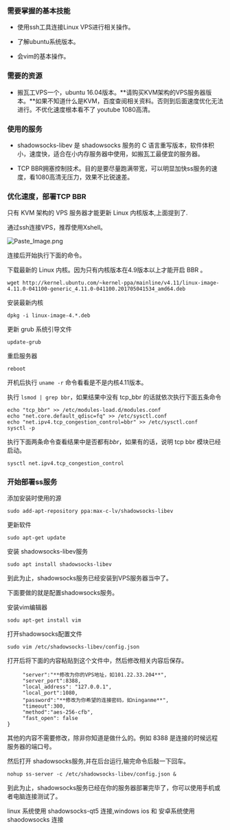 ### 需要掌握的基本技能

- 使用ssh工具连接Linux VPS进行相关操作。

- 了解ubuntu系统版本。

- 会vim的基本操作。

### 需要的资源

- 搬瓦工VPS一个，ubuntu 16.04版本。**请购买KVM架构的VPS服务器版本。**如果不知道什么是KVM，百度查阅相关资料。否则到后面速度优化无法进行。不优化速度根本看不了 youtube 1080高清。

### 使用的服务

- shadowsocks-libev 是 shadowsocks 服务的 C 语言重写版本，软件体积小，速度快，适合在小内存服务器中使用，如搬瓦工最便宜的服务器。

- TCP BBR拥塞控制技术。目的是要尽量跑满带宽，可以明显加快ss服务的速度，看1080高清无压力，效果不比锐速差。

### 优化速度，部署TCP BBR

只有 KVM 架构的 VPS 服务器才能更新 Linux 内核版本,上面提到了.

通过ssh连接VPS，推荐使用Xshell。

![Paste_Image.png](http://upload-images.jianshu.io/upload_images/4219173-fdf0de25e64faffa.png?imageMogr2/auto-orient/strip%7CimageView2/2/w/1240)

连接后开始执行下面的命令。

下载最新的 Linux 内核。因为只有内核版本在4.9版本以上才能开启 BBR 。

`wget http://kernel.ubuntu.com/~kernel-ppa/mainline/v4.11/linux-image-4.11.0-041100-generic_4.11.0-041100.201705041534_amd64.deb`

安装最新内核

`dpkg -i linux-image-4.*.deb`

更新 grub 系统引导文件

`update-grub`

重启服务器

`reboot`

开机后执行 `uname -r` 命令看看是不是内核4.11版本。

执行 `lsmod | grep bbr`，如果结果中没有 tcp_bbr 的话就依次执行下面五条命令

```modprobe tcp_bbr
echo "tcp_bbr" >> /etc/modules-load.d/modules.conf
echo "net.core.default_qdisc=fq" >> /etc/sysctl.conf
echo "net.ipv4.tcp_congestion_control=bbr" >> /etc/sysctl.conf
sysctl -p
```

执行下面两条命令查看结果中是否都有*bbr*，如果有的话，说明 tcp bbr 模块已经启动。

```sysctl net.ipv4.tcp_available_congestion_control
sysctl net.ipv4.tcp_congestion_control
```

### 开始部署ss服务

添加安装时使用的源

`sudo add-apt-repository ppa:max-c-lv/shadowsocks-libev`

更新软件

`sudo apt-get update`

安装 shadowsocks-libev服务

`sudo apt install shadowsocks-libev`

到此为止，shadowsocks服务已经安装到VPS服务器当中了。

下面要做的就是配置shadowsocks服务。

安装vim编辑器

`sodu apt-get install vim`

打开shadowsocks配置文件

`sudo vim /etc/shadowsocks-libev/config.json`

打开后将下面的内容粘贴到这个文件中，然后修改相关内容后保存。

```{
     "server":"**修改为你的VPS地址，如101.22.33.204**",
     "server_port":8388,
     "local_address": "127.0.0.1",
     "local_port":1080,
     "password":"**修改为你希望的连接密码，如ninganme**",
     "timeout":300,
     "method":"aes-256-cfb",
     "fast_open": false
}
```

其他的内容不需要修改，除非你知道是做什么的。例如 8388 是连接的时候远程服务器的端口号。

然后打开 shadowsocks服务,并在后台运行,输完命令后敲一下回车。

`nohup ss-server -c /etc/shadowsocks-libev/config.json &`

到此为止，shadowsocks服务已经在你的服务器部署完毕了，你可以使用手机或者电脑连接测试了。

linux 系统使用 shadowsocks-qt5 连接,windows ios 和 安卓系统使用 shaodowsocks 连接
